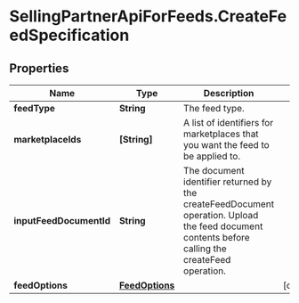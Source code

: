 # SellingPartnerApiForFeeds.CreateFeedSpecification

## Properties
Name | Type | Description | Notes
------------ | ------------- | ------------- | -------------
**feedType** | **String** | The feed type. | 
**marketplaceIds** | **[String]** | A list of identifiers for marketplaces that you want the feed to be applied to. | 
**inputFeedDocumentId** | **String** | The document identifier returned by the createFeedDocument operation. Upload the feed document contents before calling the createFeed operation. | 
**feedOptions** | [**FeedOptions**](FeedOptions.md) |  | [optional] 


